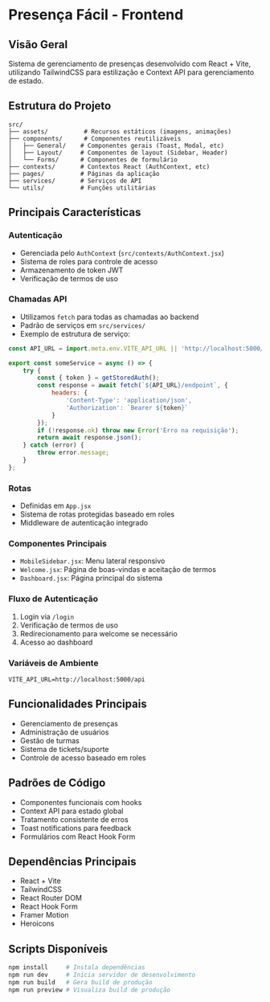 # Presença Fácil - Frontend

## Visão Geral
Sistema de gerenciamento de presenças desenvolvido com React + Vite, utilizando TailwindCSS para estilização e Context API para gerenciamento de estado.

## Estrutura do Projeto

```
src/
├── assets/          # Recursos estáticos (imagens, animações)
├── components/      # Componentes reutilizáveis
│   ├── General/    # Componentes gerais (Toast, Modal, etc)
│   ├── Layout/     # Componentes de layout (Sidebar, Header)
│   └── Forms/      # Componentes de formulário
├── contexts/       # Contextos React (AuthContext, etc)
├── pages/          # Páginas da aplicação
├── services/       # Serviços de API
└── utils/          # Funções utilitárias
```

## Principais Características

### Autenticação
- Gerenciada pelo `AuthContext` (`src/contexts/AuthContext.jsx`)
- Sistema de roles para controle de acesso
- Armazenamento de token JWT
- Verificação de termos de uso

### Chamadas API
- Utilizamos `fetch` para todas as chamadas ao backend
- Padrão de serviços em `src/services/`
- Exemplo de estrutura de serviço:
```javascript
const API_URL = import.meta.env.VITE_API_URL || 'http://localhost:5000/api';

export const someService = async () => {
    try {
        const { token } = getStoredAuth();
        const response = await fetch(`${API_URL}/endpoint`, {
            headers: {
                'Content-Type': 'application/json',
                'Authorization': `Bearer ${token}`
            }
        });
        if (!response.ok) throw new Error('Erro na requisição');
        return await response.json();
    } catch (error) {
        throw error.message;
    }
};
```

### Rotas
- Definidas em `App.jsx`
- Sistema de rotas protegidas baseado em roles
- Middleware de autenticação integrado

### Componentes Principais
- `MobileSidebar.jsx`: Menu lateral responsivo
- `Welcome.jsx`: Página de boas-vindas e aceitação de termos
- `Dashboard.jsx`: Página principal do sistema

### Fluxo de Autenticação
1. Login via `/login`
2. Verificação de termos de uso
3. Redirecionamento para welcome se necessário
4. Acesso ao dashboard

### Variáveis de Ambiente
```env
VITE_API_URL=http://localhost:5000/api
```

## Funcionalidades Principais
- Gerenciamento de presenças
- Administração de usuários
- Gestão de turmas
- Sistema de tickets/suporte
- Controle de acesso baseado em roles

## Padrões de Código
- Componentes funcionais com hooks
- Context API para estado global
- Tratamento consistente de erros
- Toast notifications para feedback
- Formulários com React Hook Form

## Dependências Principais
- React + Vite
- TailwindCSS
- React Router DOM
- React Hook Form
- Framer Motion
- Heroicons

## Scripts Disponíveis
```bash
npm install     # Instala dependências
npm run dev     # Inicia servidor de desenvolvimento
npm run build   # Gera build de produção
npm run preview # Visualiza build de produção
```